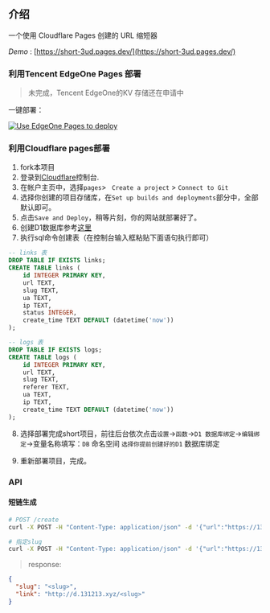 ## 介绍

一个使用 Cloudflare Pages 创建的 URL 缩短器

*Demo* : [https://short-3ud.pages.dev/](https://short-3ud.pages.dev/)


### 利用Tencent EdgeOne Pages 部署
> 未完成，Tencent EdgeOne的KV 存储还在申请中

一键部署：

[![Use EdgeOne Pages to deploy](https://cdnstatic.tencentcs.com/edgeone/pages/deploy.svg)](https://edgeone.ai/pages/new?repository-url=https://github.com/x-dr/short)


### 利用Cloudflare pages部署


1. fork本项目
2. 登录到[Cloudflare](https://dash.cloudflare.com/)控制台.
3. 在帐户主页中，选择`pages`> ` Create a project` > `Connect to Git`
4. 选择你创建的项目存储库，在`Set up builds and deployments`部分中，全部默认即可。
5. 点击`Save and Deploy`，稍等片刻，你的网站就部署好了。
6. 创建D1数据库参考[这里](https://github.com/x-dr/telegraph-Image/blob/main/docs/manage.md)
7. 执行sql命令创建表（在控制台输入框粘贴下面语句执行即可）

```sql
-- links 表
DROP TABLE IF EXISTS links;
CREATE TABLE links (
    id INTEGER PRIMARY KEY,
    url TEXT,
    slug TEXT,
    ua TEXT,
    ip TEXT,
    status INTEGER,
    create_time TEXT DEFAULT (datetime('now'))
);

-- logs 表
DROP TABLE IF EXISTS logs;
CREATE TABLE logs (
    id INTEGER PRIMARY KEY,
    url TEXT,
    slug TEXT,
    referer TEXT,
    ua TEXT,
    ip TEXT,
    create_time TEXT DEFAULT (datetime('now'))
);

```
8. 选择部署完成short项目，前往后台依次点击`设置`->`函数`->`D1 数据库绑定`->`编辑绑定`->变量名称填写：`DB` 命名空间 `选择你提前创建好的D1` 数据库绑定

9. 重新部署项目，完成。


### API

#### 短链生成

```bash
# POST /create
curl -X POST -H "Content-Type: application/json" -d '{"url":"https://131213.xyz"}' https://d.131213.xyz/create

# 指定slug
curl -X POST -H "Content-Type: application/json" -d '{"url":"https://131213.xyz","slug":"scxs"}' https://d.131213.xyz/create

```



> response:

```json
{
  "slug": "<slug>",
  "link": "http://d.131213.xyz/<slug>"
}
```



